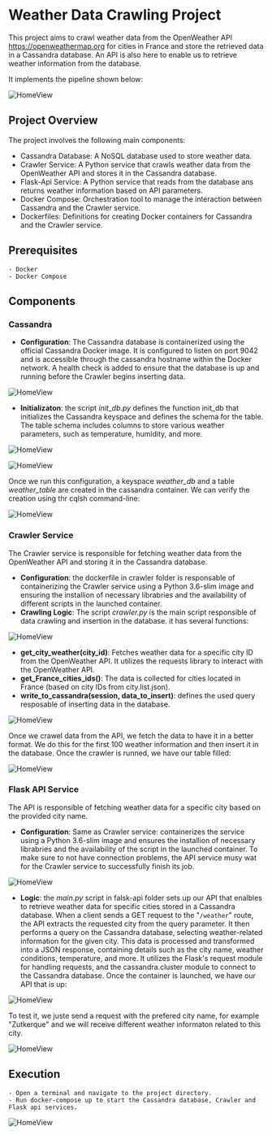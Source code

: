 # Weather Data Crawling Project
This project aims to crawl weather data from the OpenWeather API https://openweathermap.org for cities in France and store the retrieved data in a Cassandra database. An API is also here to enable us to retrieve weather information from the database.

It implements the pipeline shown below:

![HomeView](images/architecture.PNG)

## Project Overview
The project involves the following main components:

- Cassandra Database: A NoSQL database used to store weather data.
- Crawler Service: A Python service that crawls weather data from the OpenWeather API and stores it in the Cassandra database.
- Flask-Api Service: A Python service that reads from the database ans returns weather information based on API parameters.
- Docker Compose: Orchestration tool to manage the interaction between Cassandra and the Crawler service.
- Dockerfiles: Definitions for creating Docker containers for Cassandra and the Crawler service.

## Prerequisites
    - Docker
    - Docker Compose

## Components

### Cassandra
 - **Configuration**: The Cassandra database is containerized using the official Cassandra Docker image. It is configured to listen on port 9042 and is accessible through the cassandra hostname within the Docker network. A health check is added to ensure that the database is up and running before the Crawler begins inserting data.

![HomeView](images/cassandra.PNG)

 - **Initializaton**: the script *init_db.py* defines the function init_db that initializes the Cassandra keyspace and defines the schema for the table. The table schema includes columns to store various weather parameters, such as temperature, humidity, and more. 

![HomeView](images/keyspace.PNG)

![HomeView](images/table.PNG)

Once we run this configuration, a keyspace *weather_db* and a table *weather_table* are created in the cassandra container. We can verify the creation using thr cqlsh command-line:

![HomeView](images/cqlsh.PNG)

### Crawler Service
The Crawler service is responsible for fetching weather data from the OpenWeather API and storing it in the Cassandra database.

 - **Configuration**: the dockerfile in crawler folder is responsable of containerizing the Crawler service using a Python 3.6-slim image and ensuring the installion of necessary librabries and the availability of different scripts in the launched container.
 - **Crawling Logic**: The script *crawler.py* is the main script responsible of data crawling and insertion in the database. it has several functions:

![HomeView](images/functions.PNG)

 - **get_city_weather(city_id)**: Fetches weather data for a specific city ID from the OpenWeather API.
It utilizes the requests library to interact with the OpenWeather API. 
 - **get_France_cities_ids()**: The data is collected for cities located in France (based on city IDs from city.list.json).
 - **write_to_cassandra(session, data_to_insert)**: defines the used query resposable of inserting data in the database.

![HomeView](images/query.PNG)

Once we crawel data from the API, we fetch the data to have it in a better format. We do this for the first 100 weather information and then insert it in the database. Once the crawler is runned, we have our table filled:

![HomeView](images/fill.PNG)

### Flask API Service
The API is responsible of fetching weather data for a specific city based on the provided city name.
 - **Configuration**: Same as Crawler service: containerizes the service using a Python 3.6-slim image and ensures the installion of necessary librabries and the availability of the script in the launched container.
 To make sure to not have connection problems, the API service musy wat for the Crawler service to successfully finish its job.

 ![HomeView](images/api_docker.PNG)

 - **Logic**: the *main.py* script in falsk-api folder sets up our API that enalbles to retrieve weather data for specific cities stored in a Cassandra database. When a client sends a GET request to the "`/weather`" route, the API extracts the requested city from the query parameter. It then performs a query on the Cassandra database, selecting weather-related information for the given city. This data is processed and transformed into a JSON response, containing details such as the city name, weather conditions, temperature, and more. It utilizes the Flask's request module for handling requests, and the cassandra.cluster module to connect to the Cassandra database.
 Once the container is launched, we have our API that is up:

![HomeView](images/api.PNG)

 To test it, we juste send a request with the prefered city name, for example "Zutkerque" and we will receive different weather informaton related to this city.

 ![HomeView](images/reponse.PNG)

## Execution
    - Open a terminal and navigate to the project directory.
    - Run docker-compose up to start the Cassandra database, Crawler and Flask api services.

![HomeView](images/desktop.PNG)

































